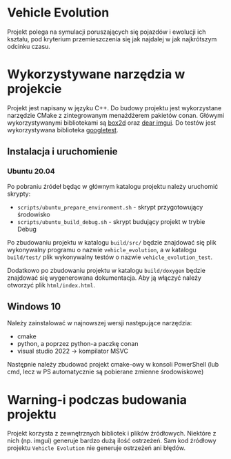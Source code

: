 # Vehicle Evolution

Projekt polega na symulacji poruszających się pojazdów i ewolucji ich kształu, pod kryterium przemieszczenia się jak najdalej w jak najkrótszym odcinku czasu.

# Wykorzystywane narzędzia w projekcie
Projekt jest napisany w języku C++. Do budowy projektu jest wykorzystane narzędzie CMake z zintegrowanym menażdżerem pakietów conan. Główymi wykorzystywanymi bibliotekami są [box2d](https://github.com/erincatto/box2d) oraz [dear imgui](https://github.com/ocornut/imgui). Do testów jest wykorzystywana biblioteka [googletest](https://github.com/google/googletest). 

## Instalacja i uruchomienie
### Ubuntu 20.04
Po pobraniu źródeł będąc w głównym katalogu projektu należy uruchomić skrypty:
 - `scripts/ubuntu_prepare_environment.sh` - skrypt przygotowujący środowisko
 - `scripts/ubuntu_build_debug.sh` - skrypt budujący projekt w trybie Debug

Po zbudowaniu projektu w katalogu `build/src/` będzie znajdować się plik wykonywalny programu o nazwie `vehicle_evolution`, a w katalogu `build/test/` plik wykonywalny testów o nazwie `vehicle_evolution_test`.

Dodatkowo po zbudowaniu projektu w katalogu `build/doxygen` będzie znajdować się wygenerowana dokumentacja. Aby ją włączyć należy otworzyć plik `html/index.html`.

## Windows 10
Należy zainstalować w najnowszej wersji następujące narzędzia:
 * cmake
 * python, a poprzez python-a paczkę conan
 * visual studio 2022 -> kompilator MSVC

Następnie należy zbudować projekt cmake-owy w konsoli PowerShell (lub cmd, lecz w PS automatycznie są pobierane zmienne środowiskowe)


# Warning-i podczas budowania projektu
Projekt korzysta z zewnętrznych bibliotek i plików źródłowych. Niektóre z nich (np. imgui) generuje bardzo dużą ilość ostrzeżeń. Sam kod źródłowy projektu `Vehicle Evolution` nie generuje ostrzeżeń ani błędów.
